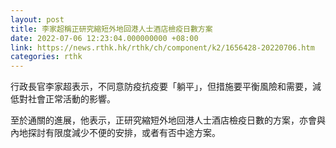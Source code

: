 ```yaml
---
layout: post
title: 李家超稱正研究縮短外地回港人士酒店檢疫日數方案
date: 2022-07-06 12:23:04.000000000 +08:00
link: https://news.rthk.hk/rthk/ch/component/k2/1656428-20220706.htm
categories: rthk
---
```


行政長官李家超表示，不同意防疫抗疫要「躺平」，但措施要平衡風險和需要，減低對社會正常活動的影響。

至於通關的進展，他表示，正研究縮短外地回港人士酒店檢疫日數的方案，亦會與內地探討有限度減少不便的安排，或者有否中途方案。
